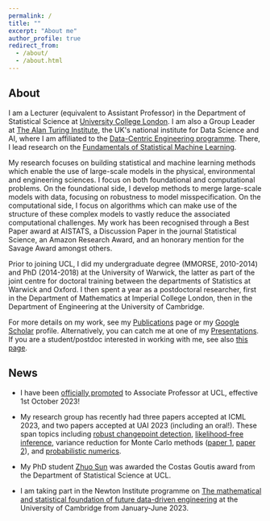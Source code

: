 ```yaml
---
permalink: /
title: ""
excerpt: "About me"
author_profile: true
redirect_from: 
  - /about/
  - /about.html
---
```


## About

I am a Lecturer (equivalent to Assistant Professor) in the Department of Statistical Science at [University College London](https://www.ucl.ac.uk/statistics/). I am also a Group Leader at [The Alan Turing Institute](https://www.turing.ac.uk/), the UK's national institute for Data Science and AI, where I am affiliated to the [Data-Centric Engineering programme](https://www.turing.ac.uk/research/research-programmes/data-centric-engineering#introduction). There, I lead research on the [Fundamentals of Statistical Machine Learning](https://www.turing.ac.uk/research/research-projects/fundamentals-statistical-machine-learning).

My research focuses on building statistical and machine learning methods which enable the use of large-scale models in the physical, environmental and engineering sciences. I focus on both foundational and computational problems. On the foundational side, I develop methods to merge large-scale models with data, focusing on robustness to model misspecification. On the computational side, I focus on algorithms which can make use of the structure of these complex models to vastly reduce the associated computational challenges. My work has been recognised through a Best Paper award at AISTATS, a Discussion Paper in the journal Statistical Science, an Amazon Research Award, and an honorary mention for the Savage Award amongst others.

Prior to joining UCL, I did my undergraduate degree (MMORSE, 2010-2014) and PhD (2014-2018) at the University of Warwick, the latter as part of the joint centre for doctoral training between the departments of Statistics at Warwick and Oxford. I then spent a year as a postdoctoral researcher, first in the Department of Mathematics at Imperial College London, then in the Department of Engineering at the University of Cambridge.

For more details on my work, see my [Publications](https://fxbriol.github.io/publications/) page or my [Google Scholar](https://scholar.google.co.uk/citations?user=yLBYtAwAAAAJ&hl=en) profile. Alternatively, you can catch me at one of my [Presentations](https://fxbriol.github.io/presentations/). If you are a student/postdoc interested in working with me, see also [this page](https://fxbriol.github.io/supervision/).


## News

* I have been [officially promoted](https://www.ucl.ac.uk/human-resources/policies-advice/academic-careers-framework-and-promotions-processes/promotions-2022-23) to Associate Professor at UCL, effective 1st October 2023!

* My research group has recently had three papers accepted at ICML 2023, and two papers accepted at UAI 2023 (including an oral!). These span topics including [robust changepoint detection](https://arxiv.org/abs/2302.04759), [likelihood-free inference](https://arxiv.org/abs/2301.11674), variance reduction for Monte Carlo methods ([paper 1](https://arxiv.org/abs/2109.08944), [paper 2](https://arxiv.org/abs/2303.04756)), and [probabilistic numerics](https://arxiv.org/abs/2305.13248).

* My PhD student [Zhuo Sun](https://jz-fun.github.io) was awarded the Costas Goutis award from the Department of Statistical Science at UCL.

* I am taking part in the Newton Institute programme on [The mathematical and statistical foundation of future data-driven engineering](https://www.newton.ac.uk/event/dde/) at the University of Cambridge from January-June 2023. 


